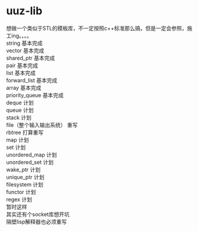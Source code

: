 # uuz-lib
想做一个类似于STL的模板库，不一定按照c++标准那么搞，但是一定会参照，施工ing。。。。<br>
string 基本完成<br>
vector 基本完成<br>
shared_ptr 基本完成<br>
pair 基本完成<br>
list 基本完成<br>
forward_list 基本完成<br>
array 基本完成<br>
priority_queue 基本完成<br>
deque 计划<br>
queue 计划<br>
stack 计划<br>
file（整个输入输出系统） 重写<br>
rbtree 打算重写<br>
map 计划<br>
set 计划<br>
unordered_map 计划<br>
unordered_set 计划<br>
wake_ptr 计划<br>
unique_ptr 计划<br>
filesystem 计划<br>
functor 计划<br>
regex 计划<br>
暂时这样<br>
其实还有个socket库想开坑<br>
隔壁lisp解释器也必须重写

